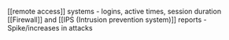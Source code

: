 [[remote access]] systems - logins, active times, session duration
[[Firewall]] and [[IPS (Intrusion prevention system)]] reports - Spike/increases in attacks